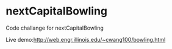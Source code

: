 # nextCapitalBowling
Code challange for nextCapitalBowling

Live demo:http://web.engr.illinois.edu/~cwang100/bowling.html
